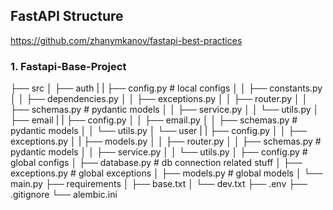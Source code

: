 ## FastAPI Structure
https://github.com/zhanymkanov/fastapi-best-practices

### 1. Fastapi-Base-Project

├── src
│   ├── auth
|   |   ├── config.py   # local configs
│   │   ├── constants.py
│   │   ├── dependencies.py
│   │   ├── exceptions.py
│   │   ├── router.py
│   │   ├── schemas.py  # pydantic models
│   │   ├── service.py
│   │   └── utils.py
│   ├── email
|   |   ├── config.py
│   │   ├── email.py
│   │   ├── schemas.py  # pydantic models
│   │   └── utils.py
│   └── user
|   |   ├── config.py 
│   │   ├── exceptions.py
│   |   ├── models.py
│   │   ├── router.py
│   │   ├── schemas.py  # pydantic models
│   │   ├── service.py
│   │   └── utils.py
│   ├── config.py  # global configs
│   ├── database.py  # db connection related stuff
│   ├── exceptions.py  # global exceptions
│   ├── models.py  # global models
│   └── main.py
├── requirements
│   ├── base.txt
│   └── dev.txt
├── .env
├── .gitignore
└── alembic.ini